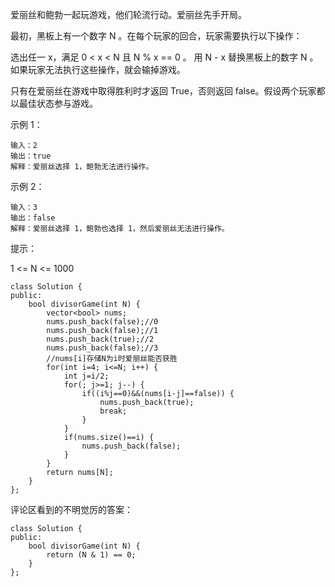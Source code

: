 爱丽丝和鲍勃一起玩游戏，他们轮流行动。爱丽丝先手开局。

最初，黑板上有一个数字 N 。在每个玩家的回合，玩家需要执行以下操作：

选出任一 x，满足 0 < x < N 且 N % x == 0 。
用 N - x 替换黑板上的数字 N 。
如果玩家无法执行这些操作，就会输掉游戏。

只有在爱丽丝在游戏中取得胜利时才返回 True，否则返回 false。假设两个玩家都以最佳状态参与游戏。

 

示例 1：
```
输入：2
输出：true
解释：爱丽丝选择 1，鲍勃无法进行操作。
```

示例 2：
```
输入：3
输出：false
解释：爱丽丝选择 1，鲍勃也选择 1，然后爱丽丝无法进行操作。
```

 

提示：

1 <= N <= 1000
```
class Solution {
public:
    bool divisorGame(int N) {
        vector<bool> nums;
        nums.push_back(false);//0
        nums.push_back(false);//1
        nums.push_back(true);//2
        nums.push_back(false);//3
        //nums[i]存储N为i时爱丽丝能否获胜
        for(int i=4; i<=N; i++) {
            int j=i/2;
            for(; j>=1; j--) {
                if((i%j==0)&&(nums[i-j]==false)) {
                    nums.push_back(true);
                    break;
                }
            }
            if(nums.size()==i) {
                nums.push_back(false);
            }
        }
        return nums[N];
    }
};
```

评论区看到的不明觉厉的答案：
```
class Solution {
public:
    bool divisorGame(int N) {
        return (N & 1) == 0;
    }
};
```